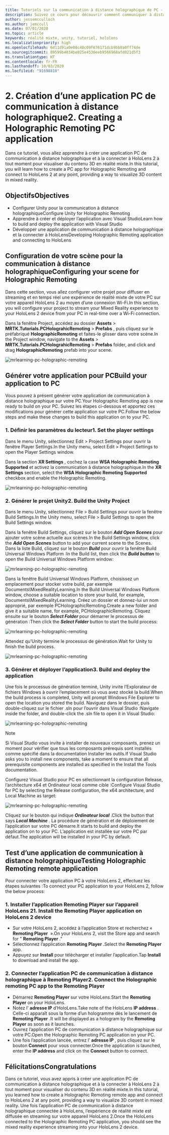 ```yaml
---
title: Tutoriels sur la communication à distance holographique de PC - 2. Créer une application PC de communication à distance holographique
description: Suivez ce cours pour découvrir comment communiquer à distance une expérience de réalité mixte de votre PC à HoloLens 2.
author: jessemcculloch
ms.author: jemccull
ms.date: 07/01/2020
ms.topic: article
keywords: réalité mixte, unity, tutoriel, hololens
ms.localizationpriority: high
ms.openlocfilehash: 6d11d91a0e08c48c09f676171dcb9bb8a0ff74de
ms.sourcegitcommit: 09599b4034be825e4536eeb9566968afd021d5f3
ms.translationtype: HT
ms.contentlocale: fr-FR
ms.lasthandoff: 10/03/2020
ms.locfileid: "91698810"
---
```

# <a name="2-creating-a-holographic-remoting-pc-application"></a><span data-ttu-id="137ce-105">2. Création d’une application PC de communication à distance holographique</span><span class="sxs-lookup"><span data-stu-id="137ce-105">2. Creating a Holographic Remoting PC application</span></span>

<span data-ttu-id="137ce-106">Dans ce tutoriel, vous allez apprendre à créer une application PC de communication à distance holographique et à la connecter à HoloLens 2 à tout moment pour visualiser du contenu 3D en réalité mixte.</span><span class="sxs-lookup"><span data-stu-id="137ce-106">In this tutorial, you will learn how to create a PC app for Holographic Remoting and connect to HoloLens 2 at any point, providing a way to visualize 3D content in mixed reality.</span></span>

## <a name="objectives"></a><span data-ttu-id="137ce-107">Objectifs</span><span class="sxs-lookup"><span data-stu-id="137ce-107">Objectives</span></span>

* <span data-ttu-id="137ce-108">Configurer Unity pour la communication à distance holographique</span><span class="sxs-lookup"><span data-stu-id="137ce-108">Configure Unity for Holographic Remoting</span></span>
* <span data-ttu-id="137ce-109">Apprendre à créer et déployer l’application avec Visual Studio</span><span class="sxs-lookup"><span data-stu-id="137ce-109">Learn how to build and deploy the application with Visual Studio</span></span>
* <span data-ttu-id="137ce-110">Développer une application de communication à distance holographique et la connecter à HoloLens</span><span class="sxs-lookup"><span data-stu-id="137ce-110">Developing Holographic Remoting application and connecting to HoloLens</span></span>

## <a name="configuring-your-scene-for-holographic-remoting"></a><span data-ttu-id="137ce-111">Configuration de votre scène pour la communication à distance holographique</span><span class="sxs-lookup"><span data-stu-id="137ce-111">Configuring your scene for Holographic Remoting</span></span>

<span data-ttu-id="137ce-112">Dans cette section, vous allez configurer votre projet pour diffuser en streaming et en temps réel une expérience de réalité mixte de votre PC sur votre appareil HoloLens 2 au moyen d’une connexion Wi-Fi.</span><span class="sxs-lookup"><span data-stu-id="137ce-112">In this section, you will configure your project to stream your Mixed Reality experience to your HoloLens 2 device from your PC in real-time over a Wi-Fi connection.</span></span>

<span data-ttu-id="137ce-113">Dans la fenêtre Project, accédez au dossier **Assets** > **MRTK.Tutorials.PCHolograhicRemoting** > **Prefabs** , puis cliquez sur le préfabriqué **HolographicRemoting** et faites-le glisser dans votre scène.</span><span class="sxs-lookup"><span data-stu-id="137ce-113">In the Project window, navigate to the **Assets** > **MRTK.Tutorials.PCHolograhicRemoting** > **Prefabs** folder, and click and drag **HolographicRemoting** prefab into your scene.</span></span>

![mrlearning-pc-holographic-remoting](images/mrlearning-pc-holographic-remoting/Tutorial2-Section1-Step1-1.png)

## <a name="build-your-application-to-pc"></a><span data-ttu-id="137ce-115">Générer votre application pour PC</span><span class="sxs-lookup"><span data-stu-id="137ce-115">Build your application to PC</span></span>

<span data-ttu-id="137ce-116">Vous pouvez à présent générer votre application de communication à distance holographique sur votre PC.</span><span class="sxs-lookup"><span data-stu-id="137ce-116">Your Holographic Remoting app is now ready to build on your PC.</span></span> <span data-ttu-id="137ce-117">Suivez les étapes ci-dessous et apportez ces modifications pour générer cette application sur votre PC.</span><span class="sxs-lookup"><span data-stu-id="137ce-117">Follow the below steps and make these changes to build this application on to your PC.</span></span>

### <a name="1-set-the-player-settings"></a><span data-ttu-id="137ce-118">1. Définir les paramètres du lecteur</span><span class="sxs-lookup"><span data-stu-id="137ce-118">1. Set the player settings</span></span>

<span data-ttu-id="137ce-119">Dans le menu Unity, sélectionnez Edit > Project Settings pour ouvrir la fenêtre Player Settings.</span><span class="sxs-lookup"><span data-stu-id="137ce-119">In the Unity menu, select Edit > Project Settings to open the Player Settings window.</span></span>

<span data-ttu-id="137ce-120">Dans la section **XR Settings** , cochez la case **WSA Holographic Remoting Supported** et activez la communication à distance holographique.</span><span class="sxs-lookup"><span data-stu-id="137ce-120">In the **XR Settings** section, select the **WSA Holographic Remoting Supported** checkbox and enable the Holographic Remoting.</span></span>

![mrlearning-pc-holographic-remoting](images/mrlearning-pc-holographic-remoting/Tutorial2-Section2-Step1-1.png)

### <a name="2-build-the-unity-project"></a><span data-ttu-id="137ce-122">2. Générer le projet Unity</span><span class="sxs-lookup"><span data-stu-id="137ce-122">2. Build the Unity Project</span></span>

<span data-ttu-id="137ce-123">Dans le menu Unity, sélectionnez File > Build Settings pour ouvrir la fenêtre Build Settings.</span><span class="sxs-lookup"><span data-stu-id="137ce-123">In the Unity menu, select File > Build Settings to open the Build Settings window.</span></span>

<span data-ttu-id="137ce-124">Dans la fenêtre Build Settings, cliquez sur le bouton ***Add Open Scenes*** pour ajouter votre scène actuelle aux scènes.</span><span class="sxs-lookup"><span data-stu-id="137ce-124">In the Build Settings window, click the ***Add Open Scenes*** button to add your current scene to the Scenes.</span></span> <span data-ttu-id="137ce-125">Dans la liste Build, cliquez sur le bouton ***Build*** pour ouvrir la fenêtre Build Universal Windows Platform :</span><span class="sxs-lookup"><span data-stu-id="137ce-125">In the Build list, then click the ***Build button*** to open the Build Universal Windows Platform window:</span></span>

![mrlearning-pc-holographic-remoting](images/mrlearning-pc-holographic-remoting/Tutorial2-Section2-Step2-1.png)

<span data-ttu-id="137ce-127">Dans la fenêtre Build Universal Windows Platform, choisissez un emplacement pour stocker votre build, par exemple Documents\MixedRealityLearning.</span><span class="sxs-lookup"><span data-stu-id="137ce-127">In the Build Universal Windows Platform window, choose a suitable location to store your build, for example, Documents\MixedRealityLearning.</span></span> <span data-ttu-id="137ce-128">Créez un dossier et donnez-lui un nom approprié, par exemple PCHolographicRemoting.</span><span class="sxs-lookup"><span data-stu-id="137ce-128">Create a new folder and give it a suitable name, for example, PCHolographicRemoting.</span></span> <span data-ttu-id="137ce-129">Cliquez ensuite sur le bouton ***Select Folder*** pour démarrer le processus de génération :</span><span class="sxs-lookup"><span data-stu-id="137ce-129">Then click the ***Select Folder*** button to start the build process:</span></span>

![mrlearning-pc-holographic-remoting](images/mrlearning-pc-holographic-remoting/Tutorial2-Section2-Step2-2.png)

<span data-ttu-id="137ce-131">Attendez qu’Unity termine le processus de génération.</span><span class="sxs-lookup"><span data-stu-id="137ce-131">Wait for Unity to finish the build process.</span></span>

![mrlearning-pc-holographic-remoting](images/mrlearning-pc-holographic-remoting/Tutorial2-Section2-Step2-3.png)

### <a name="3-build-and-deploy-the-application"></a><span data-ttu-id="137ce-133">3. Générer et déployer l’application</span><span class="sxs-lookup"><span data-stu-id="137ce-133">3. Build and deploy the application</span></span>

<span data-ttu-id="137ce-134">Une fois le processus de génération terminé, Unity invite l’Explorateur de fichiers Windows à ouvrir l’emplacement où vous avez stocké la build.</span><span class="sxs-lookup"><span data-stu-id="137ce-134">When the build process is completed, Unity will prompt Windows File Explorer to open the location you stored the build.</span></span> <span data-ttu-id="137ce-135">Naviguez dans le dossier, puis double-cliquez sur le fichier .sln pour l’ouvrir dans Visual Studio :</span><span class="sxs-lookup"><span data-stu-id="137ce-135">Navigate inside the folder, and double-click the .sln file to open it in Visual Studio:</span></span>

![mrlearning-pc-holographic-remoting](images/mrlearning-pc-holographic-remoting/Tutorial2-Section2-Step3-1.png)

> [!NOTE]
> <span data-ttu-id="137ce-137">Si Visual Studio vous invite à installer de nouveaux composants, prenez un moment pour vérifier que tous les composants prérequis sont installés comme spécifié dans la documentation Installer les outils.</span><span class="sxs-lookup"><span data-stu-id="137ce-137">If Visual Studio asks you to install new components, take a moment to ensure that all prerequisite components are installed as specified in the Install the Tools documentation.</span></span>

<span data-ttu-id="137ce-138">Configurez Visual Studio pour PC en sélectionnant la configuration Release, l’architecture x64 et Ordinateur local comme cible :</span><span class="sxs-lookup"><span data-stu-id="137ce-138">Configure Visual Studio for PC by selecting the Release configuration, the x64 architecture, and Local Machine as target:</span></span>

![mrlearning-pc-holographic-remoting](images/mrlearning-pc-holographic-remoting/Tutorial2-Section2-Step3-2.png)

<span data-ttu-id="137ce-140">Cliquez sur le bouton qui indique ***Ordinateur local*** .</span><span class="sxs-lookup"><span data-stu-id="137ce-140">Click the button that says ***Local Machine*** .</span></span> <span data-ttu-id="137ce-141">La procédure de génération et de déploiement de l’application sur votre PC démarre.</span><span class="sxs-lookup"><span data-stu-id="137ce-141">It starts to build and deploy the application on to your PC.</span></span> <span data-ttu-id="137ce-142">L’application est installée sur votre PC par défaut.</span><span class="sxs-lookup"><span data-stu-id="137ce-142">The application will be installed in your PC by default.</span></span>

## <a name="testing-holographic-remoting-remote-application"></a><span data-ttu-id="137ce-143">Test d’une application de communication à distance holographique</span><span class="sxs-lookup"><span data-stu-id="137ce-143">Testing Holographic Remoting remote application</span></span>

<span data-ttu-id="137ce-144">Pour connecter votre application PC à votre HoloLens 2, effectuez les étapes suivantes :</span><span class="sxs-lookup"><span data-stu-id="137ce-144">To connect your PC application to your HoloLens 2, follow the below process:</span></span>

### <a name="1-install-the-remoting-player-application-on-hololens-2-device"></a><span data-ttu-id="137ce-145">1. Installer l’application Remoting Player sur l’appareil HoloLens 2</span><span class="sxs-lookup"><span data-stu-id="137ce-145">1. Install the Remoting Player application on HoloLens 2 device</span></span>

* <span data-ttu-id="137ce-146">Sur votre HoloLens 2, accédez à l’application Store et recherchez «  **Remoting Player**  ».</span><span class="sxs-lookup"><span data-stu-id="137ce-146">On your HoloLens 2, visit the Store app and search for " **Remoting Player** ."</span></span>
* <span data-ttu-id="137ce-147">Sélectionnez l’application **Remoting Player** .</span><span class="sxs-lookup"><span data-stu-id="137ce-147">Select the **Remoting Player** app.</span></span>
* <span data-ttu-id="137ce-148">Appuyez sur **Install** pour télécharger et installer l’application.</span><span class="sxs-lookup"><span data-stu-id="137ce-148">Tap **Install** to download and install the app.</span></span>

### <a name="2-connect-the-holographic-remoting-pc-app-to-the-remoting-player"></a><span data-ttu-id="137ce-149">2. Connecter l’application PC de communication à distance holographique à Remoting Player</span><span class="sxs-lookup"><span data-stu-id="137ce-149">2. Connect the Holographic remoting PC app to the Remoting Player</span></span>

* <span data-ttu-id="137ce-150">Démarrez **Remoting Player** sur votre HoloLens.</span><span class="sxs-lookup"><span data-stu-id="137ce-150">Start the **Remoting Player** on your HoloLens.</span></span>
* <span data-ttu-id="137ce-151">Notez l’ **adresse IP** d’HoloLens.</span><span class="sxs-lookup"><span data-stu-id="137ce-151">Take note of the HoloLens **IP address** .</span></span> <span data-ttu-id="137ce-152">Celle-ci apparaît sous la forme d’un hologramme dès le lancement de **Remoting Player** .</span><span class="sxs-lookup"><span data-stu-id="137ce-152">It will be displayed as a hologram by the **Remoting Player** as soon as it launches.</span></span>
* <span data-ttu-id="137ce-153">Ouvrez l’application PC de communication à distance holographique sur votre PC.</span><span class="sxs-lookup"><span data-stu-id="137ce-153">Open the Holographic Remoting PC application on your PC.</span></span>
* <span data-ttu-id="137ce-154">Une fois l’application lancée, entrez l’ **adresse IP** , puis cliquez sur le bouton **Connect** pour vous connecter.</span><span class="sxs-lookup"><span data-stu-id="137ce-154">Once the application is launched, enter the **IP address** and click on the **Connect**  button to connect.</span></span>

## <a name="congratulations"></a><span data-ttu-id="137ce-155">Félicitations</span><span class="sxs-lookup"><span data-stu-id="137ce-155">Congratulations</span></span>

<span data-ttu-id="137ce-156">Dans ce tutoriel, vous avez appris à créer une application PC de communication à distance holographique et à la connecter à HoloLens 2 à tout moment pour visualiser du contenu 3D en réalité mixte.</span><span class="sxs-lookup"><span data-stu-id="137ce-156">In this tutorial, you learned how to create a Holographic Remoting remote app and connect to HoloLens 2 at any point, providing a way to visualize 3D content in mixed reality.</span></span> <span data-ttu-id="137ce-157">Une fois l’application PC de communication à distance holographique connectée à HoloLens, l’expérience de réalité mixte est diffusée en streaming sur votre appareil HoloLens 2.</span><span class="sxs-lookup"><span data-stu-id="137ce-157">Once the HoloLens connected to the Holographic Remoting PC application, you should see the mixed reality experience streaming into your HoloLens 2 device.</span></span>
